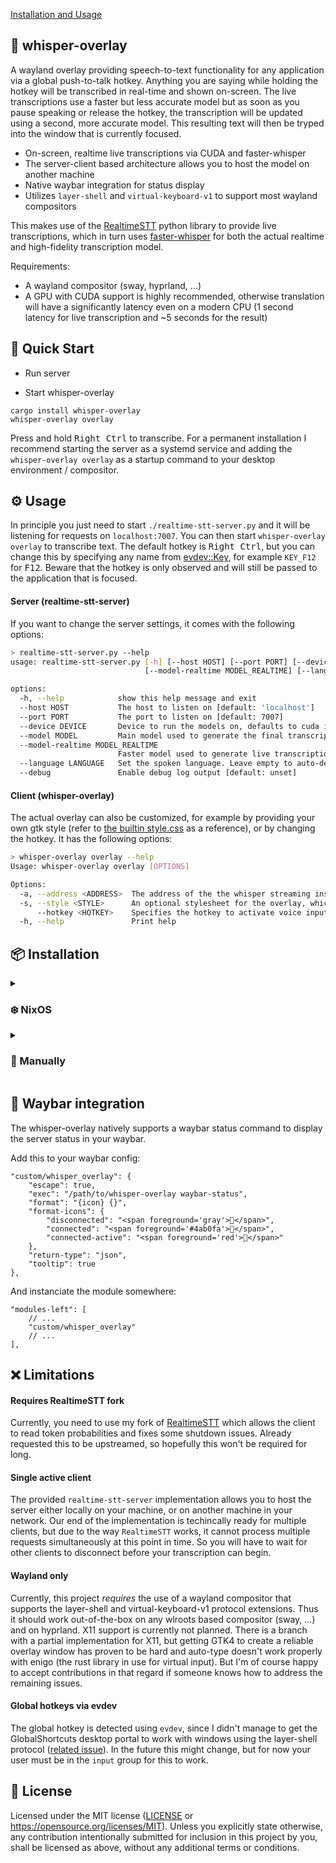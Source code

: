 [Installation and Usage](#-installation-and-usage)

## 💬 whisper-overlay

A wayland overlay providing speech-to-text functionality for any application via a global push-to-talk hotkey.
Anything you are saying while holding the hotkey will be transcribed in real-time and shown on-screen.
The live transcriptions use a faster but less accurate model but as soon as you pause speaking or release
the hotkey, the transcription will be updated using a second, more accurate model.
This resulting text will then be tryped into the window that is currently focused.

- On-screen, realtime live transcriptions via CUDA and faster-whisper
- The server-client based architecture allows you to host the model on another machine
- Native waybar integration for status display
- Utilizes `layer-shell` and `virtual-keyboard-v1` to support most wayland compositors

This makes use of the [RealtimeSTT](https://github.com/KoljaB/RealtimeSTT) python library to provide
live transcriptions, which in turn uses [faster-whisper](https://github.com/SYSTRAN/faster-whisper)
for both the actual realtime and high-fidelity transcription model.

Requirements:

- A wayland compositor (sway, hyprland, ...)
- A GPU with CUDA support is highly recommended, otherwise translation will have a significantly latency even
  on a modern CPU (1 second latency for live transcription and ~5 seconds for the result)

## 🚀 Quick Start

- Run server

- Start whisper-overlay

```
cargo install whisper-overlay
whisper-overlay overlay
```

Press and hold <kbd>Right Ctrl</kbd> to transcribe. For a permanent installation
I recommend starting the server as a systemd service and adding the `whisper-overlay overlay`
as a startup command to your desktop environment / compositor.

## ⚙️ Usage

In principle you just need to start `./realtime-stt-server.py` and it will be listening for requests on `localhost:7007`.
You can then start `whisper-overlay overlay` to transcribe text. The default hotkey is <kbd>Right Ctrl</kbd>,
but you can change this by specifying any name from [evdev::Key](https://docs.rs/evdev/latest/evdev/struct.Key.html),
for example `KEY_F12` for <kbd>F12</kbd>. Beware that the hotkey is only observed and will still be passed to the application that is focused.

#### Server (realtime-stt-server)

If you want to change the server settings, it comes with the following options:

```bash
> realtime-stt-server.py --help
usage: realtime-stt-server.py [-h] [--host HOST] [--port PORT] [--device DEVICE] [--model MODEL]
                              [--model-realtime MODEL_REALTIME] [--language LANGUAGE] [--debug]

options:
  -h, --help            show this help message and exit
  --host HOST           The host to listen on [default: 'localhost']
  --port PORT           The port to listen on [default: 7007]
  --device DEVICE       Device to run the models on, defaults to cuda if available, else cpu [default: 'cuda']
  --model MODEL         Main model used to generate the final transcription [default: 'large-v3']
  --model-realtime MODEL_REALTIME
                        Faster model used to generate live transcriptions [default: 'base']
  --language LANGUAGE   Set the spoken language. Leave empty to auto-detect. [default: '']
  --debug               Enable debug log output [default: unset]
```

#### Client (whisper-overlay)

The actual overlay can also be customized, for example by providing your own gtk style
(refer to [the builtin style.css](./src/style.css) as a reference), or by changing the hotkey.
It has the following options:

```bash
> whisper-overlay overlay --help
Usage: whisper-overlay overlay [OPTIONS]

Options:
  -a, --address <ADDRESS>  The address of the the whisper streaming instance (host:port) [default: localhost:7007]
  -s, --style <STYLE>      An optional stylesheet for the overlay, which replaces the internal style
      --hotkey <HOTKEY>    Specifies the hotkey to activate voice input. You can use any key or button name from [evdev::Key](https://docs.rs/evdev/latest/evdev/struct.Key.html) [default: KEY_RIGHTCTRL]
  -h, --help               Print help
```

## 📦 Installation

<details>
<summary>

### ❄️ NixOS
</summary>

This application comes with a NixOS module and overlay so you can easily access the relevant packages
and host the realtime-stt-server. First, add this flake as an input:

```nix
{
  inputs = {
    # ...
    whisper-overlay.url = "github:oddlama/whisper-overlay";
    whisper-overlay.inputs.nixpkgs.follows = "nixpkgs";
  };
}
```

Then add the nixos module exposed by this flake,
and enable the realtime-stt-server in your `configuration.nix`. Also add the relevant package to your system or user,
so you can start it later.

```nix
{
  imports = [
    inputs.whisper-overlay.nixosModules.default
  ];

  # Also make sure to enable cuda support in nixpkgs, otherwise transcription will
  # be painfully slow. But be prepared to let your computer build packages for 2-3 hours.
  nixpkgs.config.cudaSupport = true;

  services.realtime-stt-server.enable = true;
  environment.systemPackages = [pkgs.whisper-overlay];
}
```

The server will now be started automatically with your system,
and you can run `whisper-overlay overlay` as your user.
You might want to add this.

</details>
<details>
<summary>

### 🧰 Manually
</summary>

First, install and start the server:

```bash
# Create virtualenv
python -m venv venv
source venv/bin/activate

# Install RealtimeSTT (fork)
# Follow this for GPU support:
# https://github.com/KoljaB/RealtimeSTT?tab=readme-ov-file#gpu-support-with-cuda-recommended
git clone https://github.com/oddlama/RealtimeSTT
cd RealtimeSTT
pip install -r requirements.txt
cd ..

# Run server script
git clone https://github.com/oddlama/whisper-overlay
python ./realtime-stt-server.py
```

Second, start the overlay by tunning the client from source:

```bash
# Clone repository (or reuse the previous checkout)
git clone https://github.com/oddlama/whisper-overlay
cargo build --release
./target/release/whisper-overlay overlay
```

</details>

## 🌟 Waybar integration

The whisper-overlay natively supports a waybar status command to
display the server status in your waybar.

Add this to your waybar config:

```jsonc
"custom/whisper_overlay": {
    "escape": true,
    "exec": "/path/to/whisper-overlay waybar-status",
    "format": "{icon} {}",
    "format-icons": {
        "disconnected": "<span foreground='gray'></span>",
        "connected": "<span foreground='#4ab0fa'></span>",
        "connected-active": "<span foreground='red'></span>"
    },
    "return-type": "json",
    "tooltip": true
},
```

And instanciate the module somewhere:

```jsonc
"modules-left": [
    // ...
    "custom/whisper_overlay"
    // ...
],
```

## ❌ Limitations

#### Requires RealtimeSTT fork

Currently, you need to use my fork of [RealtimeSTT](https://github.com/oddlama/RealtimeSTT) which allows the client
to read token probabilities and fixes some shutdown issues. Already requested this to be upstreamed,
so hopefully this won't be required for long.

#### Single active client

The provided `realtime-stt-server` implementation allows you to host the server either locally on your machine, or on another machine
in your network. Our end of the implementation is techincally ready for multiple clients, but due to the way `RealtimeSTT` works, it cannot process
multiple requests simultaneously at this point in time. So you will have to wait for other clients to disconnect before your transcription can begin.

#### Wayland only

Currently, this project _requires_ the use of a wayland compositor that supports the layer-shell and virtual-keyboard-v1 protocol extensions.
Thus it should work out-of-the-box on any wlroots based compositor (sway, ...) and on hyprland. X11 support is currently not planned.
There is a branch with a partial implementation for X11, but getting GTK4 to create a reliable overlay window has proven to be hard and
auto-type doesn't work properly with enigo (the rust library in use for virtual input). But I'm of course happy to accept contributions
in that regard if someone knows how to address the remaining issues.

#### Global hotkeys via evdev

The global hotkey is detected using `evdev`, since I didn't manage to get the GlobalShortcuts desktop portal
to work with windows using the layer-shell protocol ([related issue](https://github.com/bilelmoussaoui/ashpd/issues/213)).
In the future this might change, but for now your user must be in the `input` group for this to work.

## 📜 License

Licensed under the MIT license ([LICENSE](LICENSE) or <https://opensource.org/licenses/MIT>).
Unless you explicitly state otherwise, any contribution intentionally
submitted for inclusion in this project by you, shall be licensed as above, without any additional terms or conditions.
